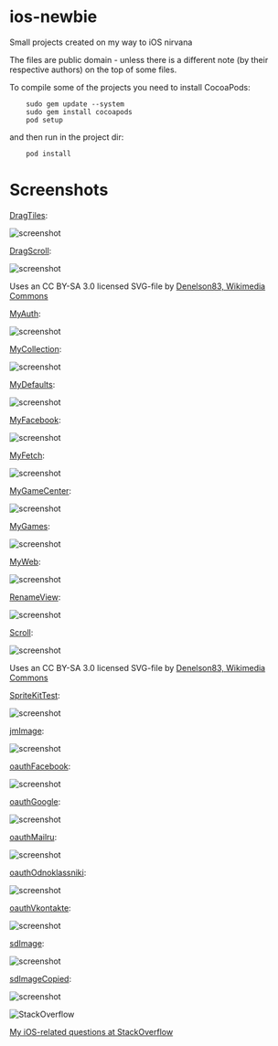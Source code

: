 ios-newbie
==========

Small projects created on my way to iOS nirvana

The files are public domain - unless there is a different note (by their respective authors) on the top of some files.

To compile some of the projects you need to install CocoaPods:

        sudo gem update --system
        sudo gem install cocoapods
        pod setup

and then run in the project dir:

        pod install

Screenshots
==========

[DragTiles](https://github.com/afarber/ios-newbie/tree/master/DragTiles):

![screenshot](https://raw.github.com/afarber/ios-newbie/master/DragTiles/screenshot.png)

[DragScroll](https://github.com/afarber/ios-newbie/tree/master/DragScroll):

![screenshot](https://raw.github.com/afarber/ios-newbie/master/DragScroll/screenshot.png)

Uses an CC BY-SA 3.0 licensed SVG-file by 
[Denelson83, Wikimedia Commons](http://en.wikipedia.org/wiki/File:Blank_Scrabble_board_with_coordinates.svg)

[MyAuth](https://github.com/afarber/ios-newbie/tree/master/MyAuth):

![screenshot](https://raw.github.com/afarber/ios-newbie/master/MyAuth/screenshot.png)

[MyCollection](https://github.com/afarber/ios-newbie/tree/master/MyCollection):

![screenshot](https://raw.github.com/afarber/ios-newbie/master/MyCollection/screenshot.png)

[MyDefaults](https://github.com/afarber/ios-newbie/tree/master/MyDefaults):

![screenshot](https://raw.github.com/afarber/ios-newbie/master/MyDefaults/screenshot.png)

[MyFacebook](https://github.com/afarber/ios-newbie/tree/master/MyFacebook):

![screenshot](https://raw.github.com/afarber/ios-newbie/master/MyFacebook/screenshot.png)

[MyFetch](https://github.com/afarber/ios-newbie/tree/master/MyFetch):

![screenshot](https://raw.github.com/afarber/ios-newbie/master/MyFetch/screenshot.png)

[MyGameCenter](https://github.com/afarber/ios-newbie/tree/master/MyGameCenter):

![screenshot](https://raw.github.com/afarber/ios-newbie/master/MyGameCenter/screenshot.png)

[MyGames](https://github.com/afarber/ios-newbie/tree/master/MyGames):

![screenshot](https://raw.github.com/afarber/ios-newbie/master/MyGames/screenshot.png)

[MyWeb](https://github.com/afarber/ios-newbie/tree/master/MyWeb):

![screenshot](https://raw.github.com/afarber/ios-newbie/master/MyWeb/screenshot.png)

[RenameView](https://github.com/afarber/ios-newbie/tree/master/RenameView):

![screenshot](https://raw.github.com/afarber/ios-newbie/master/RenameView/screenshot.png)

[Scroll](https://github.com/afarber/ios-newbie/tree/master/Scroll):

![screenshot](https://raw.github.com/afarber/ios-newbie/master/Scroll/screenshot.png)

Uses an CC BY-SA 3.0 licensed SVG-file by 
[Denelson83, Wikimedia Commons](http://en.wikipedia.org/wiki/File:Blank_Scrabble_board_with_coordinates.svg)

[SpriteKitTest](https://github.com/afarber/ios-newbie/tree/master/SpriteKitTest):

![screenshot](https://raw.github.com/afarber/ios-newbie/master/SpriteKitTest/screenshot.png)

[jmImage](https://github.com/afarber/ios-newbie/tree/master/jmImage):

![screenshot](https://raw.github.com/afarber/ios-newbie/master/jmImage/screenshot.png)

[oauthFacebook](https://github.com/afarber/ios-newbie/tree/master/oauthFacebook):

![screenshot](https://raw.github.com/afarber/ios-newbie/master/oauthFacebook/screenshot.png)

[oauthGoogle](https://github.com/afarber/ios-newbie/tree/master/oauthGoogle):

![screenshot](https://raw.github.com/afarber/ios-newbie/master/oauthGoogle/screenshot.png)

[oauthMailru](https://github.com/afarber/ios-newbie/tree/master/oauthMailru):

![screenshot](https://raw.github.com/afarber/ios-newbie/master/oauthMailru/screenshot.png)

[oauthOdnoklassniki](https://github.com/afarber/ios-newbie/tree/master/oauthOdnoklassniki):

![screenshot](https://raw.github.com/afarber/ios-newbie/master/oauthOdnoklassniki/screenshot.png)

[oauthVkontakte](https://github.com/afarber/ios-newbie/tree/master/oauthVkontakte):

![screenshot](https://raw.github.com/afarber/ios-newbie/master/oauthVkontakte/screenshot.png)

[sdImage](https://github.com/afarber/ios-newbie/tree/master/sdImage):

![screenshot](https://raw.github.com/afarber/ios-newbie/master/sdImage/screenshot.png)

[sdImageCopied](https://github.com/afarber/ios-newbie/tree/master/sdImageCopied):

![screenshot](https://raw.github.com/afarber/ios-newbie/master/sdImageCopied/screenshot.png)

![StackOverflow](http://stackoverflow.com/users/flair/165071.png)

[My iOS-related questions at StackOverflow](http://stackoverflow.com/search?q=user:165071+[ios])
